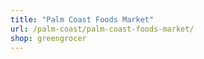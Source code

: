 ```yaml
---
title: "Palm Coast Foods Market"
url: /palm-coast/palm-coast-foods-market/
shop: greengrocer
---
```

